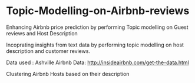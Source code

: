 # Topic-Modelling-on-Airbnb-reviews
Enhancing Airbnb price prediction by performing Topic modelling on Guest reviews and Host Description

Incoprating insights from text data by performing topic modelling on host description and customer reviews.

Data used : Ashville Airbnb 
Data: http://insideairbnb.com/get-the-data.html

Clustering Airbnb Hosts based on their description

